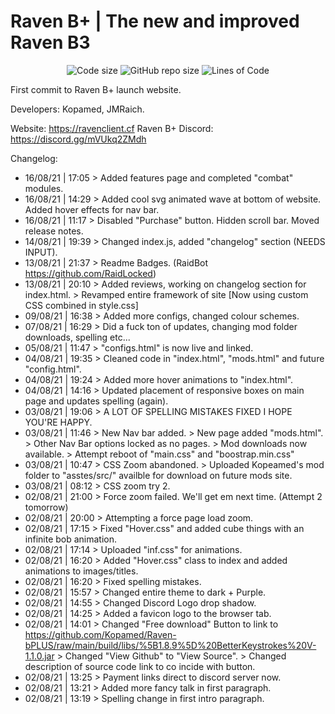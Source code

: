 # Raven B+ | The new and improved Raven B3
<p align="center">
  <img src="https://img.shields.io/github/languages/code-size/RavenClient/ravenclient.github.io.svg" alt="Code size"/>
  <img src="https://img.shields.io/github/repo-size/RavenClient/Ravenclient.github.io.svg" alt="GitHub repo size"/>
  <img src="https://tokei.rs/b1/github/RavenClient/ravenclient.github.io?category=code" alt="Lines of Code"/
</p> <br/> 

First commit to Raven B+ launch website.

Developers: Kopamed, JMRaich.

Website: https://ravenclient.cf
Raven B+ Discord: https://discord.gg/mVUkq2ZMdh

Changelog:
- 16/08/21 | 17:05 > Added features page and completed "combat" modules.
- 16/08/21 | 14:29 > Added cool svg animated wave at bottom of website. Added hover effects for nav bar.
- 16/08/21 | 11:17 > Disabled "Purchase" button. Hidden scroll bar. Moved release notes.
- 14/08/21 | 19:39 > Changed index.js, added "changelog" section (NEEDS INPUT).
- 13/08/21 | 21:37 > Readme Badges. (RaidBot https://github.com/RaidLocked)
- 13/08/21 | 20:10 > Added reviews, working on changelog section for index.html.
                   > Revamped entire framework of site [Now using custom CSS combined in style.css] 
- 09/08/21 | 16:38 > Added more configs, changed colour schemes.
- 07/08/21 | 16:29 > Did a fuck ton of updates, changing mod folder downloads, spelling etc...
- 05/08/21 | 11:47 > "configs.html" is now live and linked.
- 04/08/21 | 19:35 > Cleaned code in "index.html", "mods.html" and future "config.html".
- 04/08/21 | 19:24 > Added more hover animations to "index.html".
- 04/08/21 | 14:16 > Updated placement of responsive boxes on main page and updates spelling (again).
- 03/08/21 | 19:06 > A LOT OF SPELLING MISTAKES FIXED I HOPE YOU'RE HAPPY.
- 03/08/21 | 11:46 > New Nav bar added.
                   > New page added "mods.html".
                   > Other Nav Bar options locked as no pages.
                   > Mod downloads now available.
                   > Attempt reboot of "main.css" and "boostrap.min.css"
- 03/08/21 | 10:47 > CSS Zoom abandoned.
                   > Uploaded Kopeamed's mod folder to "asstes/src/" availble for download on future mods site.
- 03/08/21 | 08:12 > CSS zoom try 2.
- 02/08/21 | 21:00 > Force zoom failed. We'll get em next time. (Attempt 2 tomorrow)
- 02/08/21 | 20:00 > Attempting a force page load zoom.
- 02/08/21 | 17:15 > Fixed "Hover.css" and added cube things with an infinite bob animation.
- 02/08/21 | 17:14 > Uploaded "inf.css" for animations.
- 02/08/21 | 16:20 > Added "Hover.css" class to index and added animations to images/titles.
- 02/08/21 | 16:20 > Fixed spelling mistakes.
- 02/08/21 | 15:57 > Changed entire theme to dark + Purple.
- 02/08/21 | 14:55 > Changed Discord Logo drop shadow.
- 02/08/21 | 14:25 > Added a favicon logo to the browser tab.
- 02/08/21 | 14:01 > Changed "Free download" Button to link to https://github.com/Kopamed/Raven-bPLUS/raw/main/build/libs/%5B1.8.9%5D%20BetterKeystrokes%20V-1.1.0.jar 
                   > Changed "View Github" to "View Source".
                   > Changed description of source code link to co incide with button.
- 02/08/21 | 13:25 > Payment links direct to discord server now.
- 02/08/21 | 13:21 > Added more fancy talk in first paragraph.
- 02/08/21 | 13:19 > Spelling change in first intro paragraph.
